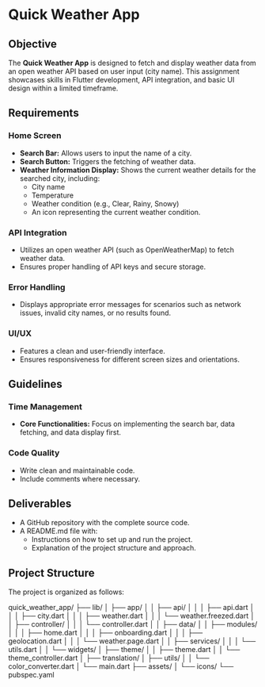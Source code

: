 # Quick Weather App

## Objective

The **Quick Weather App** is designed to fetch and display weather data from an open weather API based on user input (city name). This assignment showcases skills in Flutter development, API integration, and basic UI design within a limited timeframe.

## Requirements

### Home Screen

- **Search Bar:** Allows users to input the name of a city.
- **Search Button:** Triggers the fetching of weather data.
- **Weather Information Display:** Shows the current weather details for the searched city, including:
  - City name
  - Temperature
  - Weather condition (e.g., Clear, Rainy, Snowy)
  - An icon representing the current weather condition.

### API Integration

- Utilizes an open weather API (such as OpenWeatherMap) to fetch weather data.
- Ensures proper handling of API keys and secure storage.

### Error Handling

- Displays appropriate error messages for scenarios such as network issues, invalid city names, or no results found.

### UI/UX

- Features a clean and user-friendly interface.
- Ensures responsiveness for different screen sizes and orientations.

## Guidelines

### Time Management

- **Core Functionalities:** Focus on implementing the search bar, data fetching, and data display first.

### Code Quality

- Write clean and maintainable code.
- Include comments where necessary.

## Deliverables

- A GitHub repository with the complete source code.
- A README.md file with:
  - Instructions on how to set up and run the project.
  - Explanation of the project structure and approach.

## Project Structure

The project is organized as follows:

quick_weather_app/
├── lib/
│ ├── app/
│ │ ├── api/
│ │ │ ├── api.dart
│ │ │ ├── city.dart
│ │ │ ├── weather.dart
│ │ │ └── weather.freezed.dart
│ │ ├── controller/
│ │ │ └── controller.dart
│ │ ├── data/
│ │ ├── modules/
│ │ │ ├── home.dart
│ │ │ ├── onboarding.dart
│ │ │ ├── geolocation.dart
│ │ │ └── weather.page.dart
│ │ ├── services/
│ │ │ └── utils.dart
│ │ └── widgets/
│ ├── theme/
│ │ ├── theme.dart
│ │ └── theme_controller.dart
│ ├── translation/
│ ├── utils/
│ │ └── color_converter.dart
│ └── main.dart
├── assets/
│ └── icons/
└── pubspec.yaml



